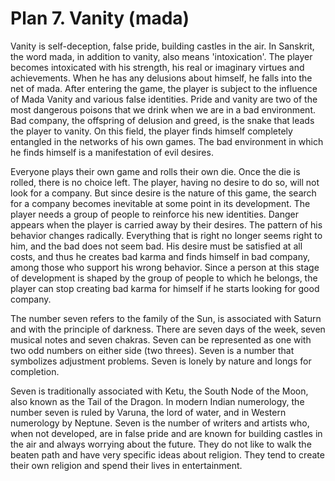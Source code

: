 # Plan 7. Vanity (mada)

Vanity is self-deception, false pride, building castles in the air. In Sanskrit, the word mada, in addition to vanity, also means 'intoxication'. The player becomes intoxicated with his strength, his real or imaginary virtues and achievements. When he has any delusions about himself, he falls into the net of mada. After entering the game, the player is subject to the influence of Mada Vanity and various false identities. Pride and vanity are two of the most dangerous poisons that we drink when we are in a bad environment. Bad company, the offspring of delusion and greed, is the snake that leads the player to vanity. On this field, the player finds himself completely entangled in the networks of his own games. The bad environment in which he finds himself is a manifestation of evil desires.

Everyone plays their own game and rolls their own die. Once the die is rolled, there is no choice left. The player, having no desire to do so, will not look for a company. But since desire is the nature of this game, the search for a company becomes inevitable at some point in its development. The player needs a group of people to reinforce his new identities. Danger appears when the player is carried away by their desires. The pattern of his behavior changes radically. Everything that is right no longer seems right to him, and the bad does not seem bad. His desire must be satisfied at all costs, and thus he creates bad karma and finds himself in bad company, among those who support his wrong behavior. Since a person at this stage of development is shaped by the group of people to which he belongs, the player can stop creating bad karma for himself if he starts looking for good company.

The number seven refers to the family of the Sun, is associated with Saturn and with the principle of darkness. There are seven days of the week, seven musical notes and seven chakras. Seven can be represented as one with two odd numbers on either side (two threes). Seven is a number that symbolizes adjustment problems. Seven is lonely by nature and longs for completion.

Seven is traditionally associated with Ketu, the South Node of the Moon, also known as the Tail of the Dragon. In modern Indian numerology, the number seven is ruled by Varuna, the lord of water, and in Western numerology by Neptune. Seven is the number of writers and artists who, when not developed, are in false pride and are known for building castles in the air and always worrying about the future. They do not like to walk the beaten path and have very specific ideas about religion. They tend to create their own religion and spend their lives in entertainment.

